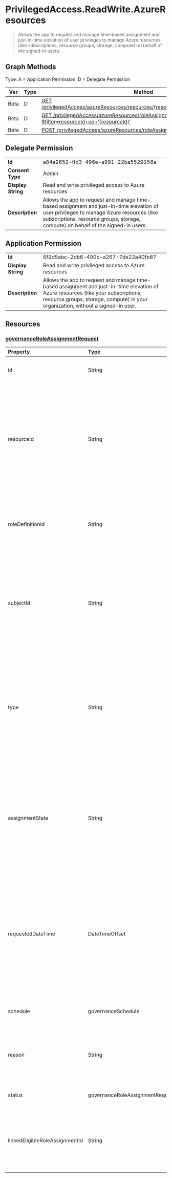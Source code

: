 # PrivilegedAccess.ReadWrite.AzureResources

> Allows the app to request and manage time-based assignment and just-in-time elevation of user privileges to manage Azure resources (like subscriptions, resource groups, storage, compute) on behalf of the signed-in users.
## Graph Methods

Type: A = Application Permission, D = Delegate Permission

|Ver|Type|Method|
|-------|----|------|
|Beta|D|[GET /privilegedAccess/azureResources/resources/{resourceId}/roleAssignmentRequests](https://docs.microsoft.com/graph/api/governanceroleassignmentrequest-list?view=graph-rest-beta&tabs=http)|
|Beta|D|[GET /privilegedAccess/azureResources/roleAssignmentRequests?$filter=resourceId+eq+'{resourceId}'](https://docs.microsoft.com/graph/api/governanceroleassignmentrequest-list?view=graph-rest-beta&tabs=http)|
|Beta|D|[POST /privilegedAccess/azureResources/roleAssignmentRequests/{id}/cancel](https://docs.microsoft.com/graph/api/governanceroleassignmentrequest-cancel?view=graph-rest-beta&tabs=http)|
## Delegate Permission
|||
|-|-|
|**Id**|a84a9652-ffd3-496e-a991-22ba5529156a|
|**Consent Type**|Admin|
|**Display String**|Read and write privileged access to Azure resources|
|**Description**|Allows the app to request and manage time-based assignment and just-in-time elevation of user privileges to manage Azure resources (like subscriptions, resource groups, storage, compute) on behalf of the signed-in users.|
## Application Permission
|||
|-|-|
|**Id**|6f9d5abc-2db6-400b-a267-7de22a40fb87|
|**Display String**|Read and write privileged access to Azure resources|
|**Description**|Allows the app to request and manage time-based assignment and just-in-time elevation of Azure resources (like your subscriptions, resource groups, storage, compute) in your organization, without a signed-in user.|
## Resources
### [governanceRoleAssignmentRequest ](https://docs.microsoft.com/graph/api/resources/governanceroleassignmentrequest?view=graph-rest-1.0&tabs=http)
| Property                    | Type            |Description|
|:--------------------------|:--------------|:----------|
|id                         |String         |The identifier of the role assignment request.|
|resourceId                 |String         |Required. The unique identifier of the Azure resource that is associated with the role assignment request. Azure resources can include subscriptions, resource groups, virtual machines, and SQL databases.|
|roleDefinitionId           |String         |Required. The identifier of the Azure role definition that the role assignment request is associated with.|
|subjectId                  |String         |Required. The unique identifier of the principal or subject that the role assignment request is associated with. Principals can be users, groups, or service principals.|
|type                       |String        |Required. Representing the type of the operation on the role assignment. The possible values are: `AdminAdd` , `UserAdd` , `AdminUpdate` , `AdminRemove` , `UserRemove` , `UserExtend` , `AdminExtend` , `UserRenew` , `AdminRenew`.|
|assignmentState|String  |Required. The state of the assignment. The possible values are: `Eligible` (for eligible assignment),  `Active` (if it is directly assigned), `Active` (by administrators, or activated on an eligible assignment by the users).|
|requestedDateTime          |DateTimeOffset |Read-only. The request create time. The Timestamp type represents date and time information using ISO 8601 format and is always in UTC time. For example, midnight UTC on Jan 1, 2014 is `2014-01-01T00:00:00Z`|
|schedule                   |governanceSchedule|The schedule object of the role assignment request.|
|reason                     |String         |A message provided by users and administrators when create the request about why it is needed.|
|status                     |governanceRoleAssignmentRequestStatus         |The status of the role assignment request.|
|linkedEligibleRoleAssignmentId|String        |If this is a request for role activation, it represents the id of the `eligible assignment` being referred; Otherwise, the value is `null`. |
